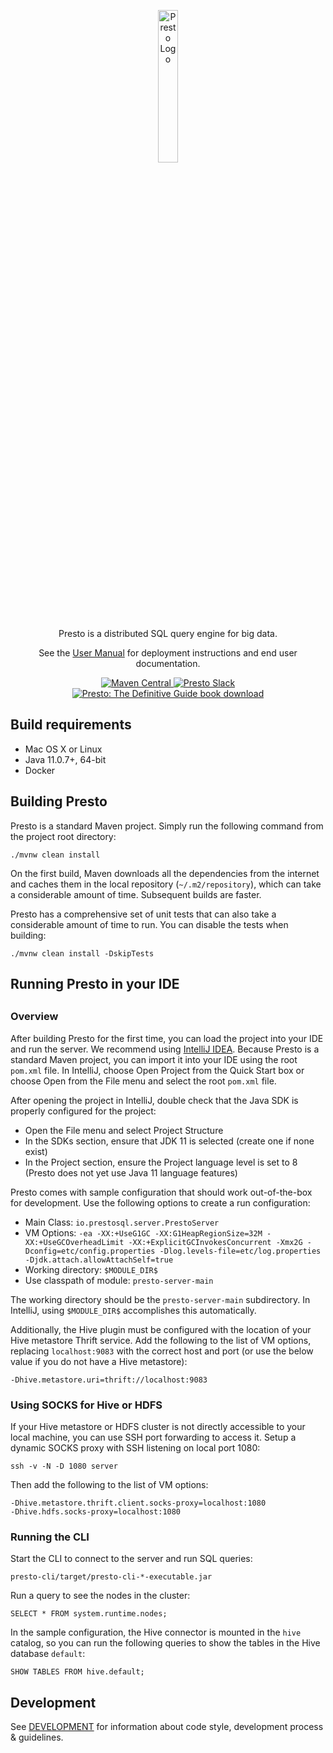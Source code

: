 <p align="center">
    <img alt="Presto Logo" src="presto-docs/src/main/resources/logo/web/main/white/Presto_Logo_WhiteBG-01.png" width="25%" />
</p>
<p align="center">Presto is a distributed SQL query engine for big data.</p>
<p align="center">See the <a href="https://prestosql.io/docs/current/">User Manual</a> for deployment instructions and end user documentation.</p>
<p align="center">
   <a href="https://prestosql.io/download.html">
       <img src="https://img.shields.io/maven-central/v/io.prestosql/presto-server.svg?label=Download" alt="Maven Central" />
   </a>
   <a href="https://prestosql.io/slack.html">
       <img src="https://img.shields.io/static/v1?logo=slack&logoColor=959DA5&label=Slack&labelColor=333a41&message=join%20conversation&color=3AC358" alt="Presto Slack" />
   </a>
   <a href="https://www.starburstdata.com/oreilly-presto-guide-download">
       <img src="https://img.shields.io/badge/Presto%3A%20The%20Definitive%20Guide-download-brightgreen" alt="Presto: The Definitive Guide book download" />
   </a>
</p>

## Build requirements 

* Mac OS X or Linux
* Java 11.0.7+, 64-bit
* Docker

## Building Presto 

Presto is a standard Maven project. Simply run the following command from the
project root directory:

    ./mvnw clean install

On the first build, Maven downloads all the dependencies from the internet
and caches them in the local repository (`~/.m2/repository`), which can take a
considerable amount of time. Subsequent builds are faster.

Presto has a comprehensive set of unit tests that can also take a considerable
amount of time to run. You can disable the tests when building:

    ./mvnw clean install -DskipTests

## Running Presto in your IDE
##

### Overview

After building Presto for the first time, you can load the project into your IDE
and run the server. We recommend using [IntelliJ
IDEA](http://www.jetbrains.com/idea/). Because Presto is a standard Maven
project, you can import it into your IDE using the root `pom.xml` file. In
IntelliJ, choose Open Project from the Quick Start box or choose Open from the
File menu and select the root `pom.xml` file.

After opening the project in IntelliJ, double check that the Java SDK is
properly configured for the project:

* Open the File menu and select Project Structure
* In the SDKs section, ensure that JDK 11 is selected (create one if none exist)
* In the Project section, ensure the Project language level is set to 8 (Presto
  does not yet use Java 11 language features)

Presto comes with sample configuration that should work out-of-the-box for
development. Use the following options to create a run configuration:

* Main Class: `io.prestosql.server.PrestoServer`
* VM Options: `-ea -XX:+UseG1GC -XX:G1HeapRegionSize=32M -XX:+UseGCOverheadLimit -XX:+ExplicitGCInvokesConcurrent -Xmx2G -Dconfig=etc/config.properties -Dlog.levels-file=etc/log.properties -Djdk.attach.allowAttachSelf=true`
* Working directory: `$MODULE_DIR$`
* Use classpath of module: `presto-server-main`

The working directory should be the `presto-server-main` subdirectory. In
IntelliJ, using `$MODULE_DIR$` accomplishes this automatically.

Additionally, the Hive plugin must be configured with the location of your Hive
metastore Thrift service. Add the following to the list of VM options, replacing
`localhost:9083` with the correct host and port (or use the below value if you
do not have a Hive metastore):

    -Dhive.metastore.uri=thrift://localhost:9083

### Using SOCKS for Hive or HDFS

If your Hive metastore or HDFS cluster is not directly accessible to your local
machine, you can use SSH port forwarding to access it. Setup a dynamic SOCKS
proxy with SSH listening on local port 1080:

    ssh -v -N -D 1080 server

Then add the following to the list of VM options:

    -Dhive.metastore.thrift.client.socks-proxy=localhost:1080
    -Dhive.hdfs.socks-proxy=localhost:1080

### Running the CLI

Start the CLI to connect to the server and run SQL queries:

    presto-cli/target/presto-cli-*-executable.jar

Run a query to see the nodes in the cluster:

    SELECT * FROM system.runtime.nodes;

In the sample configuration, the Hive connector is mounted in the `hive`
catalog, so you can run the following queries to show the tables in the Hive
database `default`:

    SHOW TABLES FROM hive.default;

## Development

See [DEVELOPMENT](./DEVELOPMENT.md) for information about code style,
development process & guidelines.
